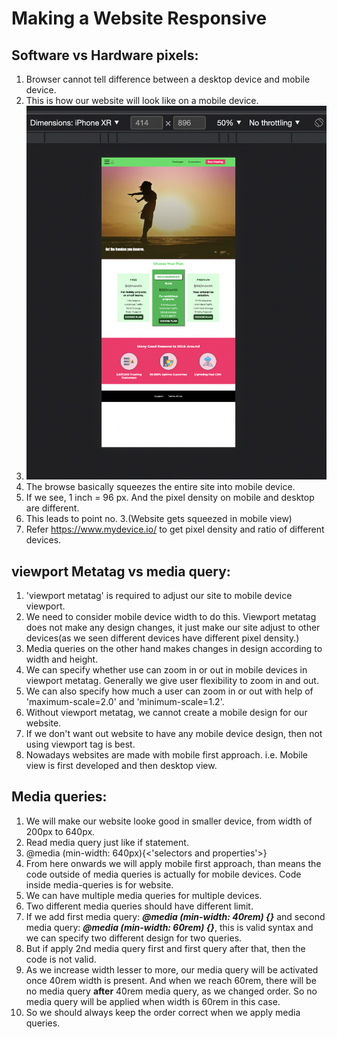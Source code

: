 # Making a Website Responsive

## Software vs Hardware pixels:

1. Browser cannot tell difference between a desktop device and mobile device.
2. This is how our website will look like on a mobile device.
3. ![Mobile view](./mobile-view-site.png)
4. The browse basically squeezes the entire site into mobile device.
5. If we see, 1 inch = 96 px. And the pixel density on mobile and desktop are different.
6. This leads to point no. 3.(Website gets squeezed in mobile view)
7. Refer https://www.mydevice.io/ to get pixel density and ratio of different devices.

## viewport Metatag vs media query:

1. 'viewport metatag' is required to adjust our site to mobile device viewport.
2. We need to consider mobile device width to do this. Viewport metatag does not make any design changes, it just make our site adjust to other devices(as we seen different devices have different pixel density.)
3. Media queries on the other hand makes changes in design according to width and height.
4. We can specify whether use can zoom in or out in mobile devices in viewport metatag. Generally we give user flexibility to zoom in and out.
5. We can also specify how much a user can zoom in or out with help of 'maximum-scale=2.0' and 'minimum-scale=1.2'.
6. Without viewport metatag, we cannot create a mobile design for our website.
7. If we don't want out website to have any mobile device design, then not using viewport tag is best.
8. Nowadays websites are made with mobile first approach. i.e. Mobile view is first developed and then desktop view.

## Media queries:

1. We will make our website looke good in smaller device, from width of 200px to 640px.
2. Read media query just like if statement.
3. @media (min-width: 640px){<'selectors and properties'>}
4. From here onwards we will apply mobile first approach, than means the code outside of media queries is actually for mobile devices. Code inside media-queries is for website.
5. We can have multiple media queries for multiple devices.
6. Two different media queries should have different limit.
7. If we add first media query: **_@media (min-width: 40rem) {}_** and second media query: **_@media (min-width: 60rem) {}_**, this is valid syntax and we can specify two different design for two queries.
8. But if apply 2nd media query first and first query after that, then the code is not valid.
9. As we increase width lesser to more, our media query will be activated once 40rem width is present. And when we reach 60rem, there will be no media query **after** 40rem media query, as we changed order. So no media query will be applied when width is 60rem in this case.
10. So we should always keep the order correct when we apply media queries.
